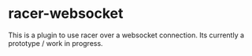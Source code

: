 # racer-websocket

This is a plugin to use racer over a websocket connection. Its currently a prototype / work in progress.
